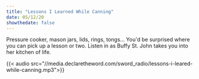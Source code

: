 ```yaml
---
title: "Lessons I Learned While Canning"
date: 05/12/20
showthedate: false
---
```


Pressure cooker, mason jars, lids, rings, tongs... You'd be surprised where you can pick up a lesson or two. Listen in as Buffy St. John takes you into her kitchen of life.
<!--more-->
{{< audio src="//media.declaretheword.com/sword_radio/lessons-i-leared-while-canning.mp3">}}
